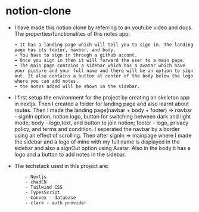 # notion-clone

- I have made this notion clone by referring to an youtube video and docs.
  The properties/functionalites of this notes app:

      ➡️ It has a landing page which will tell you to sign in. The landing page has its footer, navbar, and body.
      ➡️ You have to sign in through a github accont.
      ➡️ Once you sign in then it will forward the user to a main page.
      ➡️ The main page contains a sidebar which has a avatar which have your picture and your full name and there will be an option to sign out. It also contains a button at center of the body below the logo where you can add notes.
      ➡️ the notes added will be shown in the sidebar.

- I first setup the environment for the project by creating an skeleton app in nextjs. Then I created a folder for landing page and also learnt about routes. Then I made the landing page(navbar + body + footer) => navbar - signIn option, notion logo, button for switching between dark and light mode; body - logo,text, and button to join notion; footer - logo, privacy policy, and terms and condition. I seperated the navbar by a border using an effect of scrolling. Then after signIn => mainpage where I made the sidebar and a logo of mine with my full name is displayed in the sidebar and also a signOut option using Avatar. Also in the body it has a logo and a button to add notes in the sidebar.

- The techstack used in this project are:

          - Nextjs
          - chadCN
          - Tailwind CSS
          - TypesScript
          - Convex - database
          - clark - auth provider
